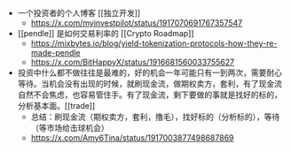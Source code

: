 - 一个投资者的个人博客 [[独立开发]]
	- https://x.com/myinvestpilot/status/1917070691767357547
- [[pendle]] 是如何交易利率的 [[Crypto Roadmap]]
	- https://mixbytes.io/blog/yield-tokenization-protocols-how-they-re-made-pendle
	- https://x.com/BitHappyX/status/1916681560033755627
- 投资中什么都不做往往是最难的，好的机会一年可能只有一到两次，需要耐心等待。当机会没有出现的时候，就刷现金流，做期权卖方，套利，有了现金流自然不会焦虑，也容易管住手。有了现金流，剩下要做的事就是找好的标的，分析基本面。[[trade]]
	- 总结：刷现金流（期权卖方，套利，撸毛），找好标的（分析标的），等待（等市场给击球机会）
	- https://x.com/Amy6Tina/status/1917003877498687869